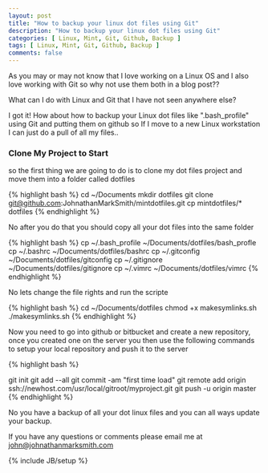```yaml
---
layout: post
title: "How to backup your linux dot files using Git"
description: "How to backup your linux dot files using Git"
categories: [ Linux, Mint, Git, Github, Backup ]
tags: [ Linux, Mint, Git, Github, Backup ]
comments: false 
---
```


As you may or may not know that I love working on a Linux OS and I also love working with Git so why not use them both in a blog post??  

What can I do with Linux and Git that I have not seen anywhere else?  

I got it! How about how to backup your Linux dot files like ".bash_profile" using Git and putting them on github so If I move to a new Linux workstation I can just do a pull of all my files..

### Clone My Project to Start

so the first thing we are going to do is to clone my dot files project and move them into a folder called dotfiles

{% highlight bash %}
cd ~/Documents
mkdir dotfiles
git clone git@github.com:JohnathanMarkSmith/mintdotfiles.git
cp mintdotfiles/* dotfiles
{% endhighlight %}

No after you do that you should copy all your dot files into the same folder

{% highlight bash %}
cp ~/.bash_profile ~/Documents/dotfiles/bash_profle
cp ~/.bashrc ~/Documents/dotfiles/bashrc
cp ~/.gitconfig ~/Documents/dotfiles/gitconfig
cp ~/.gitignore ~/Documents/dotfiles/gitignore
cp ~/.vimrc ~/Documents/dotfiles/vimrc
{% endhighlight %}

No lets change the file rights and run the scripte

{% highlight bash %}
cd ~/Documents/dotfiles
chmod +x makesymlinks.sh
./makesymlinks.sh
{% endhighlight %}

Now you need to go into github or bitbucket and create a new repository, once you created one on the server you then use the following commands to setup your local repository and push it to the server

{% highlight bash %}

git init
git add --all
git commit -am "first time load"
git remote add origin ssh://newhost.com/usr/local/gitroot/myproject.git
git push -u origin master
{% endhighlight %}


No you have a backup of all your dot linux files and you can all ways update your backup.


If you have any questions or comments please email me at <a href="mailto:john@johnathanmarksmith.com">john@johnathanmarksmith.com</a>


{% include JB/setup %}